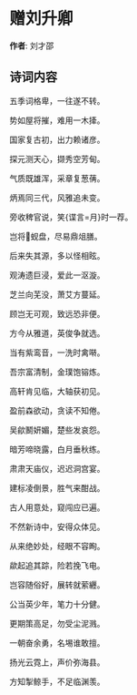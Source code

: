 # 赠刘升卿

**作者**: 刘才邵

## 诗词内容

五季词格卑，一往遂不转。

势如屋将摧，难用一木撁。

国家复古初，出力赖诸彦。

探元测天心，撷秀空芳甸。

气质既雄浑，采章复葱蒨。

炳焉同三代，风雅追未变。

旁收稗官说，笑{谍言=月}时一荐。

岂将𫚥蚬盘，尽易鼎俎膳。

后来失其源，多以怪相眩。

观涛遗巨浸，爱此一沤漩。

芝兰向芜没，萧艾方蔓延。

顾岂无可观，致远恐非便。

方今从雅道，英俊争就选。

当有紫鸾音，一洗时禽啭。

吾宗富清制，金璞饱镕炼。

高轩肯见临，大轴获初见。

盈前森欲动，贪读不知倦。

吴歈鬭妍媚，楚些发哀怨。

暗芳啼晓露，白月垂秋练。

肃肃天庙仪，迟迟洞宫宴。

建标凌倒景，胜气来酣战。

古人用意处，窥闯应已遍。

不然新诗中，安得众体见。

从来绝妙处，经眼不容眴。

歘起追其踪，险若挽飞电。

岂容随俗好，展转就萦纒。

公当英少年，笔力十分健。

更期策高足，勿受尘泥溅。

一朝奋余勇，名埸谁敢擅。

扬光云霓上，声价弥海县。

方知掣鲸手，不足临渊羡。

